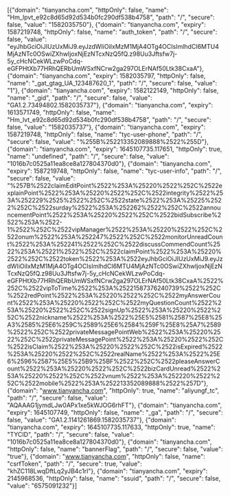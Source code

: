 [{"domain": "tianyancha.com", "httpOnly": false, "name": "Hm_lpvt_e92c8d65d92d534b0fc290df538b4758", "path": "/", "secure": false, "value": "1582035750"}, {"domain": "tianyancha.com", "expiry": 1587219748, "httpOnly": false, "name": "auth_token", "path": "/", "secure": false, "value": "eyJhbGciOiJIUzUxMiJ9.eyJzdWIiOiIxMzM1MjA4OTg4OCIsImlhdCI6MTU4MjAzNTc0OSwiZXhwIjoxNjEzNTcxNzQ5fQ.z98Uu3Jftsfw7j-5y_cHcNCekWLzwPoCdq-eGFPHtXb77HRhQERbUmWSxfNCrw2ga297OLErNAf50Ltk38CxaA"}, {"domain": "tianyancha.com", "expiry": 1582035797, "httpOnly": false, "name": "_gat_gtag_UA_123487620_1", "path": "/", "secure": false, "value": "1"}, {"domain": "tianyancha.com", "expiry": 1582122149, "httpOnly": false, "name": "_gid", "path": "/", "secure": false, "value": "GA1.2.73494802.1582035737"}, {"domain": "tianyancha.com", "expiry": 1613571749, "httpOnly": false, "name": "Hm_lvt_e92c8d65d92d534b0fc290df538b4758", "path": "/", "secure": false, "value": "1582035737"}, {"domain": "tianyancha.com", "expiry": 1587219748, "httpOnly": false, "name": "tyc-user-phone", "path": "/", "secure": false, "value": "%255B%252213352089888%2522%255D"}, {"domain": "tianyancha.com", "expiry": 1645107735.117651, "httpOnly": true, "name": "undefined", "path": "/", "secure": false, "value": "1016b7c0525a11ea8ce8a127804370d0"}, {"domain": "tianyancha.com", "expiry": 1587219748, "httpOnly": false, "name": "tyc-user-info", "path": "/", "secure": false, "value": "%257B%2522claimEditPoint%2522%253A%25220%2522%252C%2522explainPoint%2522%253A%25220%2522%252C%2522integrity%2522%253A%252229%2525%2522%252C%2522state%2522%253A%25225%2522%252C%2522surday%2522%253A%252262%2522%252C%2522announcementPoint%2522%253A%25220%2522%252C%2522bidSubscribe%2522%253A%2522-1%2522%252C%2522vipManager%2522%253A%25220%2522%252C%2522onum%2522%253A%252247%2522%252C%2522monitorUnreadCount%2522%253A%252241%2522%252C%2522discussCommendCount%2522%253A%25221%2522%252C%2522claimPoint%2522%253A%25220%2522%252C%2522token%2522%253A%2522eyJhbGciOiJIUzUxMiJ9.eyJzdWIiOiIxMzM1MjA4OTg4OCIsImlhdCI6MTU4MjAzNTc0OSwiZXhwIjoxNjEzNTcxNzQ5fQ.z98Uu3Jftsfw7j-5y_cHcNCekWLzwPoCdq-eGFPHtXb77HRhQERbUmWSxfNCrw2ga297OLErNAf50Ltk38CxaA%2522%252C%2522vipToTime%2522%253A%25221587376240739%2522%252C%2522redPoint%2522%253A%25220%2522%252C%2522myAnswerCount%2522%253A%25220%2522%252C%2522myQuestionCount%2522%253A%25220%2522%252C%2522signUp%2522%253A%25220%2522%252C%2522nickname%2522%253A%2522%25E5%2581%2587%25E8%25A3%2585%25E6%259C%2589%25E6%2584%259F%25E8%25A7%2589%2522%252C%2522privateMessagePointWeb%2522%253A%25220%2522%252C%2522privateMessagePoint%2522%253A%25220%2522%252C%2522isClaim%2522%253A%25220%2522%252C%2522isExpired%2522%253A%25220%2522%252C%2522realName%2522%253A%2522%25E6%2596%2587%25E5%25B9%25BF%2522%252C%2522pleaseAnswerCount%2522%253A%25220%2522%252C%2522bizCardUnread%2522%253A%25220%2522%252C%2522vnum%2522%253A%252220%2522%252C%2522mobile%2522%253A%252213352089888%2522%257D"}, {"domain": "www.tianyancha.com", "httpOnly": true, "name": "aliyungf_tc", "path": "/", "secure": false, "value": "AQAAAG1jymdLJw0APx1xe5kWJOG6rhFT"}, {"domain": "tianyancha.com", "expiry": 1645107749, "httpOnly": false, "name": "_ga", "path": "/", "secure": false, "value": "GA1.2.1141261869.1582035737"}, {"domain": "tianyancha.com", "expiry": 1645107735.117633, "httpOnly": true, "name": "TYCID", "path": "/", "secure": false, "value": "1016b7c0525a11ea8ce8a127804370d0"}, {"domain": "tianyancha.com", "httpOnly": false, "name": "bannerFlag", "path": "/", "secure": false, "value": "true"}, {"domain": "www.tianyancha.com", "httpOnly": false, "name": "csrfToken", "path": "/", "secure": true, "value": "khZC118LwqDftLq2yJB4c1rl"}, {"domain": "tianyancha.com", "expiry": 2145968536, "httpOnly": false, "name": "ssuid", "path": "/", "secure": false, "value": "6575091232"}]
